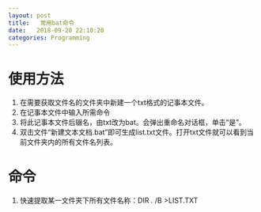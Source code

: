 ```yaml
---
layout: post
title:   常用bat命令
date:   2018-09-20 22:10:20
categories: Programming
---
```



# 使用方法

1. 在需要获取文件名的文件夹中新建一个txt格式的记事本文件。
2. 在记事本文件中输入所需命令
3. 将此记事本文件后辍名，由txt改为bat。会弹出重命名对话框，单击“是”。
4. 双击文件“新建文本文档.bat”即可生成list.txt文件。打开txt文件就可以看到当前文件夹内的所有文件名列表。


# 命令

1. 快速提取某一文件夹下所有文件名称：DIR *.*  /B >LIST.TXT
